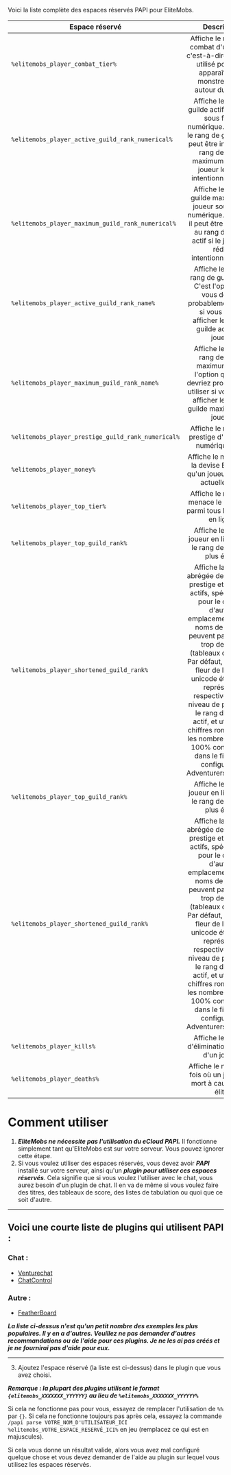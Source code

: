 Voici la liste complète des espaces réservés PAPI pour EliteMobs.

| Espace réservé                                     |                                                                                                                                                                                                                                      Description                                                                                                                                                                                                                                       |
|----------------------------------------------------|:--------------------------------------------------------------------------------------------------------------------------------------------------------------------------------------------------------------------------------------------------------------------------------------------------------------------------------------------------------------------------------------------------------------------------------------------------------------------------------------:|
| `%elitemobs_player_combat_tier%`                   |                                                                                                                                                                          Affiche le niveau de combat d'un joueur, c'est-à-dire le niveau utilisé pour faire apparaître des monstres élites autour du joueur.                                                                                                                                                                           |
| `%elitemobs_player_active_guild_rank_numerical%`   |                                                                                                                                            Affiche le rang de guilde actif du joueur sous forme numérique. Attention, le rang de guilde actif peut être inférieur au rang de guilde maximum réel si le joueur le réduit intentionnellement.                                                                                                                                            |
| `%elitemobs_player_maximum_guild_rank_numerical%`  |                                                                                                                                                        Affiche le rang de guilde maximum du joueur sous forme numérique. Attention, il peut être supérieur au rang de guilde actif si le joueur l'a réduit intentionnellement.                                                                                                                                                         |
| `%elitemobs_player_active_guild_rank_name%`        |                                                                                                                                                               Affiche le nom du rang de guilde actif. C'est l'option que vous devriez probablement utiliser si vous voulez afficher le rang de guilde actif d'un joueur.                                                                                                                                                               |
| `%elitemobs_player_maximum_guild_rank_name%`       |                                                                                                                                                             Affiche le nom du rang de guilde maximum. C'est l'option que vous devriez probablement utiliser si vous voulez afficher le rang de guilde maximum d'un joueur.                                                                                                                                                             |
| `%elitemobs_player_prestige_guild_rank_numerical%` |                                                                                                                                                                                                               Affiche le niveau de prestige d'un joueur, numériquement.                                                                                                                                                                                                                |
| `%elitemobs_player_money%`                         |                                                                                                                                                                                                      Affiche le montant de la devise EliteMobs qu'un joueur possède actuellement.                                                                                                                                                                                                      |
| `%elitemobs_player_top_tier%`                      |                                                                                                                                                                                                       Affiche le niveau de menace le plus élevé parmi tous les joueurs en ligne.                                                                                                                                                                                                       |
| `%elitemobs_player_top_guild_rank%`                |                                                                                                                                                                                                        Affiche le nom du joueur en ligne ayant le rang de guilde le plus élevé.                                                                                                                                                                                                        |
| `%elitemobs_player_shortened_guild_rank%`          | Affiche la version abrégée des rangs de prestige et de guilde actifs, spécialement pour le chat ou d'autres emplacements où les noms de rang ne peuvent pas prendre trop de place (tableaux de score). Par défaut, utilise une fleur de lys et un unicode étoile pour représenter respectivement le niveau de prestige et le rang de guilde actif, et utilise des chiffres romains pour les nombres. Ceci est 100% configurable dans le fichier de configuration AdventurersGuild.yml. |
| `%elitemobs_player_top_guild_rank%`                |                                                                                                                                                                                                        Affiche le nom du joueur en ligne ayant le rang de guilde le plus élevé.                                                                                                                                                                                                        |
| `%elitemobs_player_shortened_guild_rank%`          | Affiche la version abrégée des rangs de prestige et de guilde actifs, spécialement pour le chat ou d'autres emplacements où les noms de rang ne peuvent pas prendre trop de place (tableaux de score). Par défaut, utilise une fleur de lys et un unicode étoile pour représenter respectivement le niveau de prestige et le rang de guilde actif, et utilise des chiffres romains pour les nombres. Ceci est 100% configurable dans le fichier de configuration AdventurersGuild.yml. |
| `%elitemobs_player_kills%`                         |                                                                                                                                                                                                                 Affiche le nombre d'éliminations d'élites d'un joueur.                                                                                                                                                                                                                 |
| `%elitemobs_player_deaths%`                        |                                                                                                                                                                                                          Affiche le nombre de fois où un joueur est mort à cause d'une élite.                                                                                                                                                                                                          |

# Comment utiliser

1) ***EliteMobs ne nécessite pas l'utilisation du eCloud PAPI.*** Il fonctionne simplement tant qu'EliteMobs est sur
   votre serveur. Vous pouvez ignorer cette étape.
2) Si vous voulez utiliser des espaces réservés, vous devez avoir ***PAPI*** installé sur votre serveur, ainsi qu'un
   ***plugin pour utiliser ces espaces réservés***. Cela signifie que si vous voulez l'utiliser avec le chat, vous aurez
   besoin d'un plugin de chat. Il en va de même si vous voulez faire des titres, des tableaux de score, des listes de
   tabulation ou quoi que ce soit d'autre.

-----

## Voici une courte liste de plugins qui utilisent PAPI :

### Chat :
- [Venturechat](https://www.spigotmc.org/resources/venturechat.771/)
- [ChatControl](https://www.spigotmc.org/resources/chatcontrol%E2%84%A2-the-ultimate-chat-plugin-500-000-downloads-1-2-5-1-16-4.271/)

### Autre :
- [FeatherBoard](https://www.spigotmc.org/resources/featherboard.2691/)

***La liste ci-dessus n'est qu'un petit nombre des exemples les plus populaires. Il y en a d'autres. Veuillez ne pas
demander d'autres recommandations ou de l'aide pour ces plugins. Je ne les ai pas créés et je ne fournirai pas d'aide
pour eux.***

-----

3) Ajoutez l'espace réservé (la liste est ci-dessus) dans le plugin que vous avez choisi.

***Remarque : la plupart des plugins utilisent le format `{elitemobs_XXXXXXX_YYYYYY}` au lieu de `%elitemobs_XXXXXXX_YYYYYY%`***

Si cela ne fonctionne pas pour vous, essayez de remplacer l'utilisation de `%%` par `{}`. Si cela ne fonctionne toujours
pas après cela, essayez la commande `/papi parse VOTRE_NOM_D'UTILISATEUR_ICI %elitemobs_VOTRE_ESPACE_RESERVÉ_ICI%` en
jeu (remplacez ce qui est en majuscules).

Si cela vous donne un résultat valide, alors vous avez mal configuré quelque chose et vous devez demander de l'aide au
plugin sur lequel vous utilisez les espaces réservés.

